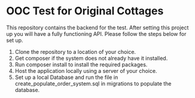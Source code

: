 # OOC Test for Original Cottages

This repository contains the backend for the test. After setting this project up you will have a fully functioning API.
Please follow the steps below for set up.

1. Clone the repository to a location of your choice.
2. Get composer if the system does not already have it installed.
3. Run composer install to install the required packages.
4. Host the application locally using a server of your choice.
4. Set up a local Database and run the file in create_populate_order_system.sql in migrations to populate the database.